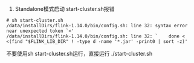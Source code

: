 1. Standalone模式启动 start-cluster.sh报错
```
# sh start-cluster.sh
/data/installDirs/flink-1.14.0/bin/config.sh: line 32: syntax error near unexpected token `<'
/data/installDirs/flink-1.14.0/bin/config.sh: line 32: `    done < <(find "$FLINK_LIB_DIR" ! -type d -name '*.jar' -print0 | sort -z)'
```

不要使用sh start-cluster.sh运行，直接运行 ./start-cluster.sh